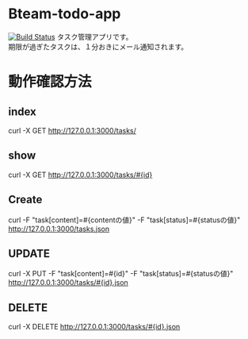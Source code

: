 # Bteam-todo-app
[![Build Status](https://travis-ci.org/pepabo-college/takapi-todo-app.svg?branch=master)](https://travis-ci.org/pepabo-college/takapi-todo-app)
タスク管理アプリです。  
期限が過ぎたタスクは、１分おきにメール通知されます。

# 動作確認方法

## index
curl -X GET http://127.0.0.1:3000/tasks/
## show
curl -X GET http://127.0.0.1:3000/tasks/#{id}
## Create
curl -F "task[content]=#{contentの値}" -F "task[status]=#{statusの値}" http://127.0.0.1:3000/tasks.json
## UPDATE
curl -X PUT -F "task[content]=#{id}" -F "task[status]=#{statusの値}" http://127.0.0.1:3000/tasks/#{id}.json
## DELETE
curl -X DELETE http://127.0.0.1:3000/tasks/#{id}.json
